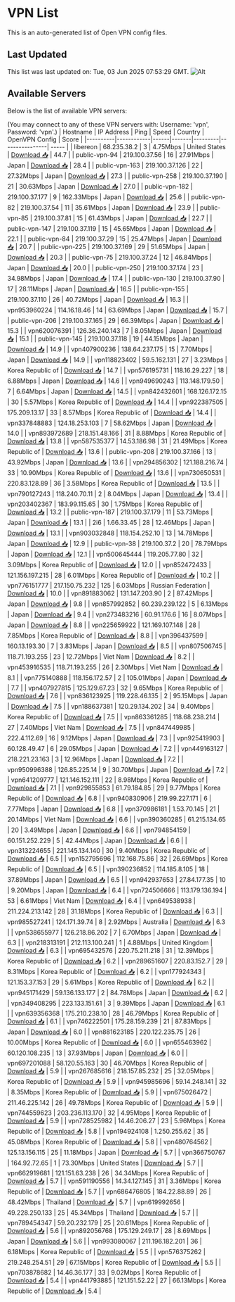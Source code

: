 # VPN List

This is an auto-generated list of Open VPN config files.

## Last Updated

This list was last updated on: Tue, 03 Jun 2025 07:53:29 GMT.
![Alt](https://repobeats.axiom.co/api/embed/186b98318ef1479477931607c1ad7d823f12451f.svg "Repobeats analytics image")

## Available Servers

Below is the list of available VPN servers:

(You may connect to any of these VPN servers with: Username: 'vpn', Password: 'vpn'.)
| Hostname | IP Address | Ping | Speed | Country | OpenVPN Config | Score |
|----------|------------|------|-------|---------|----------------| ----- |
| libereon | 68.235.38.2 | 3 | 4.75Mbps | United States | [Download 📥](./configs/server_0_US.ovpn) | 44.7 |
| public-vpn-94 | 219.100.37.56 | 16 | 27.91Mbps | Japan | [Download 📥](./configs/server_1_JP.ovpn) | 28.4 |
| public-vpn-163 | 219.100.37.126 | 22 | 27.32Mbps | Japan | [Download 📥](./configs/server_2_JP.ovpn) | 27.3 |
| public-vpn-258 | 219.100.37.190 | 21 | 30.63Mbps | Japan | [Download 📥](./configs/server_3_JP.ovpn) | 27.0 |
| public-vpn-182 | 219.100.37.177 | 9 | 162.33Mbps | Japan | [Download 📥](./configs/server_4_JP.ovpn) | 25.6 |
| public-vpn-82 | 219.100.37.54 | 11 | 35.61Mbps | Japan | [Download 📥](./configs/server_5_JP.ovpn) | 23.9 |
| public-vpn-85 | 219.100.37.81 | 15 | 61.43Mbps | Japan | [Download 📥](./configs/server_6_JP.ovpn) | 22.7 |
| public-vpn-147 | 219.100.37.119 | 15 | 45.65Mbps | Japan | [Download 📥](./configs/server_7_JP.ovpn) | 22.1 |
| public-vpn-84 | 219.100.37.29 | 15 | 25.47Mbps | Japan | [Download 📥](./configs/server_8_JP.ovpn) | 20.7 |
| public-vpn-225 | 219.100.37.169 | 29 | 51.65Mbps | Japan | [Download 📥](./configs/server_9_JP.ovpn) | 20.3 |
| public-vpn-75 | 219.100.37.24 | 12 | 46.84Mbps | Japan | [Download 📥](./configs/server_10_JP.ovpn) | 20.0 |
| public-vpn-250 | 219.100.37.174 | 23 | 34.98Mbps | Japan | [Download 📥](./configs/server_11_JP.ovpn) | 17.4 |
| public-vpn-130 | 219.100.37.90 | 17 | 28.11Mbps | Japan | [Download 📥](./configs/server_12_JP.ovpn) | 16.5 |
| public-vpn-155 | 219.100.37.110 | 26 | 40.72Mbps | Japan | [Download 📥](./configs/server_13_JP.ovpn) | 16.3 |
| vpn953960224 | 114.16.18.46 | 14 | 63.69Mbps | Japan | [Download 📥](./configs/server_14_JP.ovpn) | 15.7 |
| public-vpn-206 | 219.100.37.165 | 29 | 66.39Mbps | Japan | [Download 📥](./configs/server_15_JP.ovpn) | 15.3 |
| vpn620076391 | 126.36.240.143 | 7 | 8.05Mbps | Japan | [Download 📥](./configs/server_16_JP.ovpn) | 15.1 |
| public-vpn-145 | 219.100.37.118 | 19 | 44.15Mbps | Japan | [Download 📥](./configs/server_17_JP.ovpn) | 14.9 |
| vpn407900236 | 138.64.237.175 | 15 | 7.70Mbps | Japan | [Download 📥](./configs/server_18_JP.ovpn) | 14.9 |
| vpn118823402 | 59.5.162.131 | 27 | 3.23Mbps | Korea Republic of | [Download 📥](./configs/server_19_KR.ovpn) | 14.7 |
| vpn576195731 | 118.16.29.227 | 18 | 6.88Mbps | Japan | [Download 📥](./configs/server_20_JP.ovpn) | 14.6 |
| vpn949690243 | 113.148.179.50 | 7 | 6.64Mbps | Japan | [Download 📥](./configs/server_21_JP.ovpn) | 14.5 |
| vpn842432601 | 168.126.172.15 | 30 | 5.57Mbps | Korea Republic of | [Download 📥](./configs/server_22_KR.ovpn) | 14.4 |
| vpn922387505 | 175.209.13.17 | 33 | 8.57Mbps | Korea Republic of | [Download 📥](./configs/server_23_KR.ovpn) | 14.4 |
| vpn337848883 | 124.18.253.103 | 7 | 58.62Mbps | Japan | [Download 📥](./configs/server_24_JP.ovpn) | 14.0 |
| vpn893972689 | 218.151.48.166 | 31 | 8.88Mbps | Korea Republic of | [Download 📥](./configs/server_25_KR.ovpn) | 13.8 |
| vpn587535377 | 14.53.186.98 | 31 | 21.49Mbps | Korea Republic of | [Download 📥](./configs/server_26_KR.ovpn) | 13.6 |
| public-vpn-208 | 219.100.37.166 | 13 | 43.92Mbps | Japan | [Download 📥](./configs/server_27_JP.ovpn) | 13.6 |
| vpn294856302 | 121.188.216.74 | 33 | 10.90Mbps | Korea Republic of | [Download 📥](./configs/server_28_KR.ovpn) | 13.6 |
| vpn730650531 | 220.83.128.89 | 36 | 3.58Mbps | Korea Republic of | [Download 📥](./configs/server_29_KR.ovpn) | 13.5 |
| vpn790127243 | 118.240.70.11 | 2 | 8.04Mbps | Japan | [Download 📥](./configs/server_30_JP.ovpn) | 13.4 |
| vpn203402367 | 183.99.115.65 | 30 | 1.75Mbps | Korea Republic of | [Download 📥](./configs/server_31_KR.ovpn) | 13.2 |
| public-vpn-187 | 219.100.37.179 | 11 | 53.73Mbps | Japan | [Download 📥](./configs/server_32_JP.ovpn) | 13.1 |
| 2i6 | 1.66.33.45 | 28 | 12.46Mbps | Japan | [Download 📥](./configs/server_33_JP.ovpn) | 13.1 |
| vpn903032848 | 118.154.252.10 | 13 | 14.78Mbps | Japan | [Download 📥](./configs/server_34_JP.ovpn) | 12.9 |
| public-vpn-38 | 219.100.37.2 | 20 | 78.79Mbps | Japan | [Download 📥](./configs/server_35_JP.ovpn) | 12.1 |
| vpn500645444 | 119.205.77.80 | 32 | 3.09Mbps | Korea Republic of | [Download 📥](./configs/server_36_KR.ovpn) | 12.0 |
| vpn852472433 | 121.156.197.215 | 28 | 6.01Mbps | Korea Republic of | [Download 📥](./configs/server_37_KR.ovpn) | 10.2 |
| vpn776151777 | 217.150.75.232 | 125 | 6.03Mbps | Russian Federation | [Download 📥](./configs/server_38_RU.ovpn) | 10.0 |
| vpn891883062 | 131.147.203.90 | 2 | 87.42Mbps | Japan | [Download 📥](./configs/server_39_JP.ovpn) | 9.8 |
| vpn857992852 | 60.239.239.122 | 5 | 6.13Mbps | Japan | [Download 📥](./configs/server_40_JP.ovpn) | 9.4 |
| vpn273483216 | 60.91.176.6 | 16 | 8.07Mbps | Japan | [Download 📥](./configs/server_41_JP.ovpn) | 8.8 |
| vpn225659922 | 121.169.107.148 | 28 | 7.85Mbps | Korea Republic of | [Download 📥](./configs/server_42_KR.ovpn) | 8.8 |
| vpn396437599 | 160.13.193.30 | 7 | 3.83Mbps | Japan | [Download 📥](./configs/server_43_JP.ovpn) | 8.5 |
| vpn807506745 | 118.71.193.255 | 23 | 12.72Mbps | Viet Nam | [Download 📥](./configs/server_44_VN.ovpn) | 8.2 |
| vpn453916535 | 118.71.193.255 | 26 | 2.30Mbps | Viet Nam | [Download 📥](./configs/server_45_VN.ovpn) | 8.1 |
| vpn775140888 | 118.156.172.57 | 2 | 105.01Mbps | Japan | [Download 📥](./configs/server_46_JP.ovpn) | 7.7 |
| vpn407927815 | 125.129.67.23 | 32 | 9.65Mbps | Korea Republic of | [Download 📥](./configs/server_47_KR.ovpn) | 7.6 |
| vpn836123925 | 119.228.46.135 | 2 | 95.15Mbps | Japan | [Download 📥](./configs/server_48_JP.ovpn) | 7.5 |
| vpn188637381 | 120.29.134.202 | 34 | 9.40Mbps | Korea Republic of | [Download 📥](./configs/server_49_KR.ovpn) | 7.5 |
| vpn863361285 | 118.68.238.214 | 27 | 7.40Mbps | Viet Nam | [Download 📥](./configs/server_50_VN.ovpn) | 7.5 |
| vpn847449985 | 222.4.112.69 | 16 | 9.12Mbps | Japan | [Download 📥](./configs/server_51_JP.ovpn) | 7.3 |
| vpn925419903 | 60.128.49.47 | 6 | 29.05Mbps | Japan | [Download 📥](./configs/server_52_JP.ovpn) | 7.2 |
| vpn449163127 | 218.221.23.163 | 3 | 12.96Mbps | Japan | [Download 📥](./configs/server_53_JP.ovpn) | 7.2 |
| vpn950996388 | 126.85.225.14 | 9 | 30.70Mbps | Japan | [Download 📥](./configs/server_54_JP.ovpn) | 7.2 |
| vpn641209777 | 121.146.152.111 | 22 | 8.98Mbps | Korea Republic of | [Download 📥](./configs/server_55_KR.ovpn) | 7.1 |
| vpn929855853 | 61.79.184.85 | 29 | 9.77Mbps | Korea Republic of | [Download 📥](./configs/server_56_KR.ovpn) | 6.8 |
| vpn940830906 | 219.99.227.171 | 6 | 7.77Mbps | Japan | [Download 📥](./configs/server_57_JP.ovpn) | 6.8 |
| vpn370986181 | 1.53.70.145 | 21 | 20.14Mbps | Viet Nam | [Download 📥](./configs/server_58_VN.ovpn) | 6.6 |
| vpn390360285 | 61.215.134.65 | 20 | 3.49Mbps | Japan | [Download 📥](./configs/server_59_JP.ovpn) | 6.6 |
| vpn794854159 | 60.151.252.229 | 5 | 42.44Mbps | Japan | [Download 📥](./configs/server_60_JP.ovpn) | 6.6 |
| vpn313224655 | 221.145.134.140 | 30 | 9.40Mbps | Korea Republic of | [Download 📥](./configs/server_61_KR.ovpn) | 6.5 |
| vpn152795696 | 112.168.75.86 | 32 | 26.69Mbps | Korea Republic of | [Download 📥](./configs/server_62_KR.ovpn) | 6.5 |
| vpn390236852 | 114.185.8.105 | 18 | 37.89Mbps | Japan | [Download 📥](./configs/server_63_JP.ovpn) | 6.5 |
| vpn942937653 | 27.84.177.35 | 10 | 9.20Mbps | Japan | [Download 📥](./configs/server_64_JP.ovpn) | 6.4 |
| vpn724506666 | 113.179.136.194 | 53 | 6.61Mbps | Viet Nam | [Download 📥](./configs/server_65_VN.ovpn) | 6.4 |
| vpn649538938 | 211.224.213.142 | 28 | 31.18Mbps | Korea Republic of | [Download 📥](./configs/server_66_KR.ovpn) | 6.3 |
| vpn985527241 | 124.171.39.74 | 8 | 2.92Mbps | Australia | [Download 📥](./configs/server_67_AU.ovpn) | 6.3 |
| vpn538655977 | 126.218.86.202 | 7 | 6.70Mbps | Japan | [Download 📥](./configs/server_68_JP.ovpn) | 6.3 |
| vpn218313191 | 212.113.100.241 | 1 | 4.88Mbps | United Kingdom | [Download 📥](./configs/server_69_GB.ovpn) | 6.3 |
| vpn695432576 | 220.75.211.218 | 31 | 12.39Mbps | Korea Republic of | [Download 📥](./configs/server_70_KR.ovpn) | 6.2 |
| vpn289651607 | 220.83.152.7 | 29 | 8.31Mbps | Korea Republic of | [Download 📥](./configs/server_71_KR.ovpn) | 6.2 |
| vpn177924343 | 121.153.37.153 | 29 | 5.61Mbps | Korea Republic of | [Download 📥](./configs/server_72_KR.ovpn) | 6.2 |
| vpn945171429 | 59.136.133.177 | 2 | 84.78Mbps | Japan | [Download 📥](./configs/server_73_JP.ovpn) | 6.2 |
| vpn349408295 | 223.133.151.61 | 3 | 9.39Mbps | Japan | [Download 📥](./configs/server_74_JP.ovpn) | 6.1 |
| vpn639356368 | 175.210.238.10 | 28 | 46.79Mbps | Korea Republic of | [Download 📥](./configs/server_75_KR.ovpn) | 6.1 |
| vpn746222501 | 175.28.159.239 | 21 | 87.83Mbps | Japan | [Download 📥](./configs/server_76_JP.ovpn) | 6.0 |
| vpn881623185 | 220.122.235.75 | 26 | 10.00Mbps | Korea Republic of | [Download 📥](./configs/server_77_KR.ovpn) | 6.0 |
| vpn655463962 | 60.120.108.235 | 13 | 37.93Mbps | Japan | [Download 📥](./configs/server_78_JP.ovpn) | 6.0 |
| vpn697201088 | 58.120.55.163 | 30 | 46.70Mbps | Korea Republic of | [Download 📥](./configs/server_79_KR.ovpn) | 5.9 |
| vpn267685616 | 218.157.85.232 | 25 | 32.05Mbps | Korea Republic of | [Download 📥](./configs/server_80_KR.ovpn) | 5.9 |
| vpn945985696 | 59.14.248.141 | 32 | 8.35Mbps | Korea Republic of | [Download 📥](./configs/server_81_KR.ovpn) | 5.9 |
| vpn675026472 | 211.46.225.142 | 26 | 49.78Mbps | Korea Republic of | [Download 📥](./configs/server_82_KR.ovpn) | 5.9 |
| vpn744559623 | 203.236.113.170 | 32 | 4.95Mbps | Korea Republic of | [Download 📥](./configs/server_83_KR.ovpn) | 5.9 |
| vpn728525982 | 14.46.206.27 | 23 | 5.96Mbps | Korea Republic of | [Download 📥](./configs/server_84_KR.ovpn) | 5.8 |
| vpn194924108 | 1.250.255.62 | 35 | 45.08Mbps | Korea Republic of | [Download 📥](./configs/server_85_KR.ovpn) | 5.8 |
| vpn480764562 | 125.13.156.115 | 25 | 11.18Mbps | Japan | [Download 📥](./configs/server_86_JP.ovpn) | 5.7 |
| vpn366750767 | 164.92.72.65 | 1 | 73.30Mbps | United States | [Download 📥](./configs/server_87_US.ovpn) | 5.7 |
| vpn662919681 | 121.151.63.238 | 26 | 34.34Mbps | Korea Republic of | [Download 📥](./configs/server_88_KR.ovpn) | 5.7 |
| vpn591190556 | 14.34.127.145 | 31 | 3.36Mbps | Korea Republic of | [Download 📥](./configs/server_89_KR.ovpn) | 5.7 |
| vpn686476805 | 184.22.88.89 | 26 | 48.42Mbps | Thailand | [Download 📥](./configs/server_90_TH.ovpn) | 5.7 |
| vpn619992656 | 49.228.250.133 | 25 | 45.34Mbps | Thailand | [Download 📥](./configs/server_91_TH.ovpn) | 5.7 |
| vpn789454347 | 59.20.232.179 | 25 | 20.61Mbps | Korea Republic of | [Download 📥](./configs/server_92_KR.ovpn) | 5.6 |
| vpn892056768 | 175.129.249.17 | 28 | 8.69Mbps | Japan | [Download 📥](./configs/server_93_JP.ovpn) | 5.6 |
| vpn993080067 | 211.196.182.201 | 36 | 6.18Mbps | Korea Republic of | [Download 📥](./configs/server_94_KR.ovpn) | 5.5 |
| vpn576375262 | 219.248.254.51 | 29 | 67.15Mbps | Korea Republic of | [Download 📥](./configs/server_95_KR.ovpn) | 5.5 |
| vpn703878682 | 14.46.36.177 | 33 | 9.02Mbps | Korea Republic of | [Download 📥](./configs/server_96_KR.ovpn) | 5.4 |
| vpn441793885 | 121.151.52.22 | 27 | 66.13Mbps | Korea Republic of | [Download 📥](./configs/server_97_KR.ovpn) | 5.4 |
